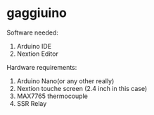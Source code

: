 # gaggiuino

Software needed:
1. Arduino IDE
2. Nextion Editor

Hardware requirements:
1. Arduino Nano(or any other really)
2. Nextion touche screen (2.4 inch in this case)
3. MAX7765 thermocouple
4. SSR Relay
